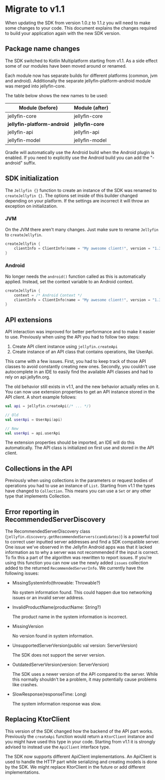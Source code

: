 # Migrate to v1.1

When updating the SDK from version 1.0.z to 1.1.z you will need to make some changes to your code. This document
explains the changes required to build your application again with the new SDK version.

## Package name changes

The SDK switched to Kotlin Multiplatform starting from v1.1. As a side effect some of our modules have been moved around
or renamed.

Each module now has separate builds for different platforms (common, jvm and android). Additionally the separate
jellyfin-platform-android module was merged into jellyfin-core.

The table below shows the new names to be used:

| Module (before)               | Module (after)    |
|-------------------------------|-------------------|
| jellyfin-core                 | jellyfin-core     |
| **jellyfin-platform-android** | **jellyfin-core** |
| jellyfin-api                  | jellyfin-api      |
| jellyfin-model                | jellyfin-model    |

Gradle will automatically use the Android build when the Android plugin is enabled. If you need to explicitly use the
Android build you can add the "-android" suffix.

## SDK initialization

The `Jellyfin {}` function to create an instance of the SDK was renamed to `createJellyfin {}`. The options set inside
of this builder changed depending on your platform. If the settings are incorrect it will throw an exception on
initialization.

### JVM

On the JVM there aren't many changes. Just make sure to rename `Jellyfin` to `createJellyfin`.

```kotlin
createJellyfin {
	clientInfo = ClientInfo(name = "My awesome client!", version = "1.33.7")
}
```

### Android

No longer needs the `android()` function called as this is automatically applied. Instead, set the context variable to
an Android context.

```kotlin
createJellyfin {
	context = /* Android Context */
	clientInfo = ClientInfo(name = "My awesome client!", version = "1.33.7")
}
```

## API extensions

API interaction was improved for better performance and to make it easier to use. Previously when using the API you
had to follow two steps:

1. Create API client instance using `jellyfin.createApi`
2. Create instance of an API class that contains operations, like UserApi.

This came with a few issues. First, you had to keep track of those API classes to avoid constantly creating new ones.
Secondly, you couldn't use autocomplete in an IDE to easily find the available API classes and had to rely on
api.jellyfin.org.

The old behavior still exists in v1.1, and the new behavior actually relies on it. You can now use extension properties
to get an API instance stored in the API client. A short example follows:

```kotlin
val api = jellyfin.createApi(/* ... */)

// Old
val userApi = UserApi(api)

// New
val userApi = api.userApi 
```

The extension properties should be imported, an IDE will do this automatically. The API class is initialized on first
use and stored in the API client.

## Collections in the API

Previously when using collections in the parameters or request bodies of operations you had to use an instance of
`List`. Starting from v1.1 the types have changed to `Collection`. This means you can use a `Set` or any other type that
implements Collection.

## Error reporting in RecommendedServerDiscovery

The RecommendedServerDiscovery class (`jellyfin.discovery.getRecommendedServers(candidates)`) is a powerful tool to
correct user inputted server addresses and find a SDK compatible server. One issue we've observed in the Jellyfin
Android apps was that it lacked information as to why a server was not recommended if the input is correct. To fix this
a part of the algorithm was rewritten to report issues. If you're using this function you can now use the newly added
`issues` collection added to the returned `RecommendedServerInfo`. We currently have the following issues:

- MissingSystemInfo(throwable: Throwable?)

  No system information found. This could happen due too networking issues or an invalid server address.

- InvalidProductName(productName: String?)

  The product name in the system information is incorrect.

- MissingVersion

  No version found in system information.

- UnsupportedServerVersion(public val version: ServerVersion)

  The SDK does not support the server version.

- OutdatedServerVersion(version: ServerVersion)

  The SDK uses a newer version of the API compared to the server. While this normally shouldn't be a problem, it may
  potentially cause problems like crashes.

- SlowResponse(responseTime: Long)

  The system information response was slow.

## Replacing KtorClient

This version of the SDK changed how the backend of the API part works. Previously the `createApi` function would return
a `KtorClient` instance and you might have used this type in your code. Starting from v1.1 it is strongly advised to
instead use the `ApiClient` interface type.

The SDK now supports different ApiClient implementations. An ApiClient is used to handle the HTTP part while serializing
and creating models is done by the SDK. We might replace KtorClient in the future or add different implementations.
